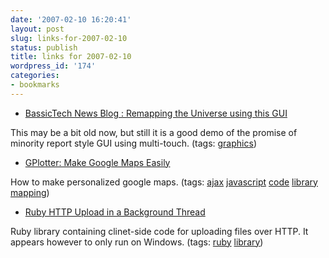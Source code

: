 ```yaml
---
date: '2007-02-10 16:20:41'
layout: post
slug: links-for-2007-02-10
status: publish
title: links for 2007-02-10
wordpress_id: '174'
categories:
- bookmarks
---
```




  * [BassicTech News Blog : Remapping the Universe using this GUI](http://www.bassictech.com/blogs/bassictech_news_blog/archive/2007/01/20/remapping-the-universe-using-this-gui.aspx)




This may be a bit old now, but still it is a good demo of the promise of minority report style GUI using multi-touch. (tags: [graphics](http://del.icio.us/eob/graphics))





  * [GPlotter: Make Google Maps Easily](http://gplotter.offwhite.net/)




How to make personalized google maps. (tags: [ajax](http://del.icio.us/eob/ajax) [javascript](http://del.icio.us/eob/javascript) [code](http://del.icio.us/eob/code) [library](http://del.icio.us/eob/library) [mapping](http://del.icio.us/eob/mapping))





  * [Ruby HTTP Upload in a Background Thread](http://www.example-code.com/ruby/ruby-upload.asp)




Ruby library containing clinet-side code for uploading files over HTTP.  It appears however to only run on Windows. (tags: [ruby](http://del.icio.us/eob/ruby) [library](http://del.icio.us/eob/library))






